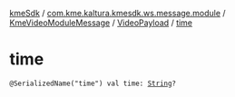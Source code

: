 [kmeSdk](../../../index.md) / [com.kme.kaltura.kmesdk.ws.message.module](../../index.md) / [KmeVideoModuleMessage](../index.md) / [VideoPayload](index.md) / [time](./time.md)

# time

`@SerializedName("time") val time: `[`String`](https://kotlinlang.org/api/latest/jvm/stdlib/kotlin/-string/index.html)`?`